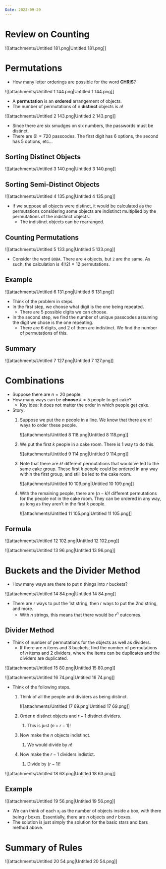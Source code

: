 ```yaml
---
Date: 2023-09-29
---
```

# Review on Counting

![[attachments/Untitled 181.png|Untitled 181.png]]

# Permutations

- How many letter orderings are possible for the word **CHRIS**?

![[attachments/Untitled 1 144.png|Untitled 1 144.png]]

- A **permutation** is an **ordered** arrangement of objects.
- The number of permutations of n **distinct** objects is $n!$﻿

![[attachments/Untitled 2 143.png|Untitled 2 143.png]]

- Since there are six smudges on six numbers, the passwords must be distinct.
- There are $6! = 720$﻿ passcodes. The first digit has 6 options, the second has 5 options, etc…

## Sorting Distinct Objects

![[attachments/Untitled 3 140.png|Untitled 3 140.png]]

## Sorting Semi-Distinct Objects

![[attachments/Untitled 4 135.png|Untitled 4 135.png]]

- If we suppose all objects were distinct, it would be calculated as the permutations considering some objects are indistinct multiplied by the permutations of the indistinct objects.
    - The indistinct objects can be rearranged.

## Counting Permutations

![[attachments/Untitled 5 133.png|Untitled 5 133.png]]

- Consider the word `BOBA`. There are `4` objects, but `2` are the same. As such, the calculation is $4! / 2! = 12$﻿ permutations.

## Example

![[attachments/Untitled 6 131.png|Untitled 6 131.png]]

- Think of the problem in steps.
- In the first step, we choose what digit is the one being repeated.
    - There are 5 possible digits we can choose.
- In the second step, we find the number of unique passcodes assuming the digit we chose is the one repeating.
    - There are 6 digits, and 2 of them are indistinct. We find the number of permutations of this.

## Summary

![[attachments/Untitled 7 127.png|Untitled 7 127.png]]

  

# Combinations

- Suppose there are $n = 20$﻿ people.
- How many ways can be **choose** $k = 5$﻿ people to get cake?
    - Key idea: it does not matter the order in which people get cake.
- Story:
    1. Suppose we put the $n$﻿ people in a line. We know that there are $n!$﻿ ways to order these people.
        
        ![[attachments/Untitled 8 118.png|Untitled 8 118.png]]
        
    2. We put the first $k$﻿ people in a cake room. There is 1 way to do this.
        
        ![[attachments/Untitled 9 114.png|Untitled 9 114.png]]
        
    3. Note that there are $k!$﻿ different permutations that would’ve led to the same cake group. These first $k$﻿ people could be ordered in any way within the first group, and still be led to the cake room.
        
        ![[attachments/Untitled 10 109.png|Untitled 10 109.png]]
        
    4. With the remaining people, there are $(n-k)!$﻿ different permutations for the people not in the cake room. They can be ordered in any way, as long as they aren’t in the first $k$﻿ people.
        
        ![[attachments/Untitled 11 105.png|Untitled 11 105.png]]
        

## Formula

![[attachments/Untitled 12 102.png|Untitled 12 102.png]]

![[attachments/Untitled 13 96.png|Untitled 13 96.png]]

# Buckets and the Divider Method

- How many ways are there to put $n$﻿ things into $r$﻿ buckets?

![[attachments/Untitled 14 84.png|Untitled 14 84.png]]

- There are $r$﻿ ways to put the 1st string, then $r$﻿ ways to put the 2nd string, and more.
    - With $n$﻿ strings, this means that there would be $r^n$﻿ outcomes.

## Divider Method

- Think of number of permutations for the objects as well as dividers.
    - If there are $n$﻿ items and $3$﻿ buckets, find the number of permutations of $n$﻿ items and $2$﻿ dividers, where the items can be duplicates and the dividers are duplicated.

![[attachments/Untitled 15 80.png|Untitled 15 80.png]]

![[attachments/Untitled 16 74.png|Untitled 16 74.png]]

- Think of the following steps.
    1. Think of all the people and dividers as being distinct.
        
        ![[attachments/Untitled 17 69.png|Untitled 17 69.png]]
        
    2. Order $n$﻿ distinct objects and $r-1$﻿ distinct dividers.
        1. This is just $(n+r-1)!$﻿
    3. Now make the $n$﻿ objects indistinct.
        1. We would divide by $n!$﻿
    4. Now make the $r-1$﻿ dividers indistict.
        1. Divide by $(r-1)!$﻿

![[attachments/Untitled 18 63.png|Untitled 18 63.png]]

## Example

![[attachments/Untitled 19 56.png|Untitled 19 56.png]]

- We can think of each $x_i$﻿ as the number of objects inside a box, with there being $r$﻿ boxes. Essentially, there are $n$﻿ objects and $r$﻿ boxes.
- The solution is just simply the solution for the basic stars and bars method above.

# Summary of Rules

![[attachments/Untitled 20 54.png|Untitled 20 54.png]]